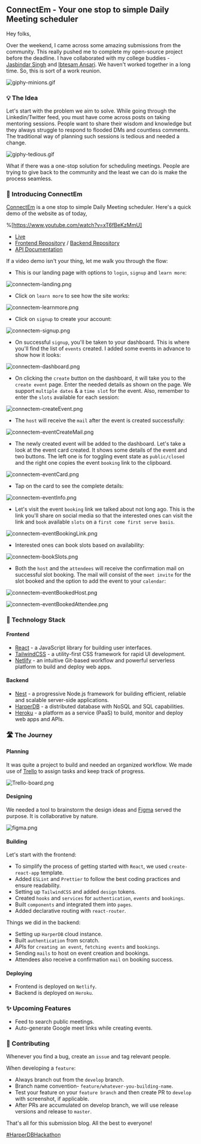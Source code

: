 ## ConnectEm -  Your one stop to simple Daily Meeting scheduler

Hey folks,

Over the weekend, I came across some amazing submissions from the community. This really pushed me to complete my open-source project before the deadline. I have collaborated with my college buddies - [Jasbindar Singh](https://www.linkedin.com/in/singhjs/) and [Ibtesam Ansari](https://www.linkedin.com/in/ibtesamansari/). We haven't worked together in a long time. So, this is sort of a work reunion.

![giphy-minions.gif](https://cdn.hashnode.com/res/hashnode/image/upload/v1625126814042/HeZqvy0Xa.gif)

### 💡 The Idea 

Let's start with the problem we aim to solve. While going through the Linkedin/Twitter feed, you must have come across posts on taking mentoring sessions. People want to share their wisdom and knowledge but they always struggle to respond to flooded DMs and countless comments. The traditional way of planning such sessions is tedious and needed a change. 

![giphy-tedious.gif](https://cdn.hashnode.com/res/hashnode/image/upload/v1625005508779/qW0vDuB0Y.gif)

What if there was a one-stop solution for scheduling meetings. People are trying to give back to the community and the least we can do is make the process seamless.

### 🚀 Introducing ConnectEm

[ConnectEm](https://connectem.netlify.app/) is a one stop to simple Daily Meeting scheduler. Here's a quick demo of the website as of today,

%[https://www.youtube.com/watch?v=xT6fBeKzMmU]


- [Live](https://connectem.netlify.app/)
- [Frontend Repository](https://github.com/piyushsinha24/ConnectEm-Frontend) / [Backend Repository](https://github.com/piyushsinha24/ConnectEm-Backend)
- [API Documentation](https://documenter.getpostman.com/view/8870498/TzeZFnL2#6bf13e9f-e92d-4a52-9836-00c232c1920a)

If a video demo isn't your thing, let me walk you through the flow:

- This is our landing page with options to `login`, `signup` and `learn more`:

![connectem-landing.png](https://cdn.hashnode.com/res/hashnode/image/upload/v1625094784076/HWd0qSStC.png)

- Click on `learn more` to see how the site works:

![connectem-learnmore.png](https://cdn.hashnode.com/res/hashnode/image/upload/v1625128507986/B17aScIf_.png)

- Click on `signup` to create your account:

![connectem-signup.png](https://cdn.hashnode.com/res/hashnode/image/upload/v1625090382457/nXiMHGkO4.png)

- On successful `signup`, you'll be taken to your dashboard. This is where you'll find the list of `events` created. I added some events in advance to show how it looks:

![connectem-dashboard.png](https://cdn.hashnode.com/res/hashnode/image/upload/v1625094452868/Fp-bUmVci.png)

- On clicking the `create` button on the dashboard, it will take you to the `create event` page. Enter the needed details as shown on the page. We support `multiple dates` & a `time slot` for the event. Also, remember to enter the `slots` available for each session:

![connectem-createEvent.png](https://cdn.hashnode.com/res/hashnode/image/upload/v1625095177251/U3osU4BG9.png)

- The `host` will receive the `mail` after the event is created successfully:

![connectem-eventCreateMail.png](https://cdn.hashnode.com/res/hashnode/image/upload/v1625127384547/OaNmploXn.png)

- The newly created event will be added to the dashboard. Let's take a look at the event card created. It shows some details of the event and two buttons. The left one is for toggling event state as `public/closed` and the right one copies the event `booking` link to the clipboard.

![connectem-eventCard.png](https://cdn.hashnode.com/res/hashnode/image/upload/v1625100003794/SPPcP2q0m.png)

- Tap on the card to see the complete details:

![connectem-eventInfo.png](https://cdn.hashnode.com/res/hashnode/image/upload/v1625100653214/rnR2Pe7zL.png)

- Let's visit the event `booking` link we talked about not long ago. This is the link you'll share on social media so that the interested ones can visit the link and `book` available `slots` on a `first come first serve basis`.

![connectem-eventBookingLink.png](https://cdn.hashnode.com/res/hashnode/image/upload/v1625101161718/k8KxQ8PWj.png)

- Interested ones can book slots based on availability:

![connectem-bookSlots.png](https://cdn.hashnode.com/res/hashnode/image/upload/v1625116568416/TeZTjg0oS.png)

- Both the `host` and the `attendees` will receive the confirmation mail on successful slot booking. The mail will consist of the `meet invite` for the slot booked and the option to add the event to your `calendar`:

![connectem-eventBookedHost.png](https://cdn.hashnode.com/res/hashnode/image/upload/v1625127657830/ggDErCP7C.png)


![connectem-eventBookedAttendee.png](https://cdn.hashnode.com/res/hashnode/image/upload/v1625127793363/S3FXeBPks.png)

### 🍔 Technology Stack

#### Frontend

- [React](https://reactjs.org/) - a JavaScript library for building user interfaces.
- [TailwindCSS](https://tailwindcss.com/) - a utility-first CSS framework for rapid UI development.
- [Netlify](https://www.netlify.com/) - an intuitive Git-based workflow and powerful serverless platform to build and deploy web apps.

#### Backend

- [Nest](https://nestjs.com/) - a progressive Node.js framework for building efficient, reliable and scalable server-side applications.
- [HarperDB](https://harperdb.io/) - a distributed database with NoSQL and SQL capabilities.
- [Heroku](https://www.heroku.com/) - a platform as a service (PaaS) to build, monitor and deploy web apps and APIs.

### 🛣️ The Journey

#### Planning

It was quite a project to build and needed an organized workflow. We made use of [Trello](https://trello.com/) to assign tasks and keep track of progress.

![Trello-board.png](https://cdn.hashnode.com/res/hashnode/image/upload/v1625001693278/WjC5X6vUIK.png)

#### Designing

We needed a tool to brainstorm the design ideas and [Figma](https://www.figma.com/) served the purpose. It is collaborative by nature. 

![figma.png](https://cdn.hashnode.com/res/hashnode/image/upload/v1625006197159/ejo4Ds01W.png)

#### Building

Let's start with the frontend:

- To simplify the process of getting started with `React`, we used `create-react-app` template. 
- Added `ESLint` and `Prettier` to follow the best coding practices and ensure readability.
- Setting up `TailwindCSS` and added `design` tokens.
- Created `hooks` and `services` for `authentication`, `events` and `bookings`.
- Built `components` and integrated them into `pages`.
- Added declarative routing with `react-router`.

Things we did in the backend:

- Setting up `HarperDB` cloud instance.
- Built `authentication` from scratch.
- APIs for `creating an event`, `fetching events` and `bookings`.
- Sending `mails` to host on event creation and bookings.
- Attendees also receive a confirmation `mail` on booking success.

#### Deploying

- Frontend is deployed on `Netlify`.
- Backend is deployed on `Heroku`.

### ✨ Upcoming Features

- Feed to search public meetings.
- Auto-generate Google meet links while creating events.

### 🤝 Contributing

Whenever you find a bug, create an `issue` and tag relevant people. 

When developing a `feature`:

- Always branch out from the `develop` branch.
- Branch name convention- `feature/whatever-you-building-name`.
- Test your feature on your `feature branch` and then create PR to `develop` with screenshot, if applicable.
- After PRs are accumulated on develop branch, we will use release versions and release to `master`.

That's all for this submission blog. All the best to everyone!

<a target="_blank" href="https://hashnode.com/n/harperdbhackathon">#HarperDBHackathon</a>


